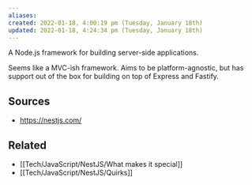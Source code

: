```yaml
---
aliases: 
created: 2022-01-18, 4:00:19 pm (Tuesday, January 18th)
updated: 2022-01-18, 4:24:34 pm (Tuesday, January 18th)
---
```

A Node.js framework for building server-side applications.

Seems like a MVC-ish framework.
Aims to be platform-agnostic, but has support out of the box for building on top of Express and Fastify.

## Sources
- https://nestjs.com/

## Related
- [[Tech/JavaScript/NestJS/What makes it special]]
- [[Tech/JavaScript/NestJS/Quirks]]